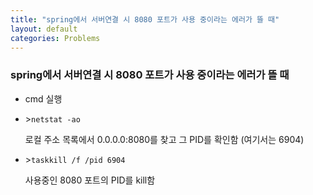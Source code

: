 ```yaml
---
title: "spring에서 서버연결 시 8080 포트가 사용 중이라는 에러가 뜰 때"
layout: default
categories: Problems
---
```


###  spring에서 서버연결 시 8080 포트가 사용 중이라는 에러가 뜰 때

* cmd 실행

* \>`netstat -ao`

  로컬 주소 목록에서 0.0.0.0:8080를 찾고 그 PID를 확인함 (여기서는 6904)

* \>`taskkill /f /pid 6904`

  사용중인 8080 포트의 PID를 kill함

